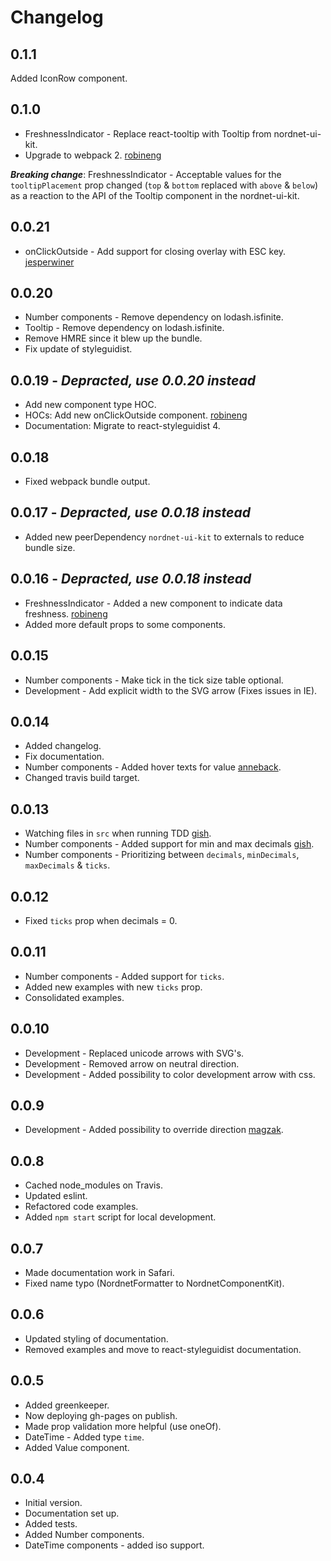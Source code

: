 # Changelog

## 0.1.1
Added IconRow component.

## 0.1.0
* FreshnessIndicator - Replace react-tooltip with Tooltip from nordnet-ui-kit.
* Upgrade to webpack 2. [robineng](https://github.com/robineng)

***Breaking change***: FreshnessIndicator - Acceptable values for the `tooltipPlacement` prop changed (`top` & `bottom` replaced with `above` & `below`) as a reaction to the API of the Tooltip component in the nordnet-ui-kit.

## 0.0.21
* onClickOutside - Add support for closing overlay with ESC key. [jesperwiner](https://github.com/jesperwiner)

## 0.0.20
* Number components - Remove dependency on lodash.isfinite.
* Tooltip - Remove dependency on lodash.isfinite.
* Remove HMRE since it blew up the bundle.
* Fix update of styleguidist.

## 0.0.19 - *Depracted, use 0.0.20 instead*
* Add new component type HOC.
* HOCs: Add new onClickOutside component. [robineng](https://github.com/robineng)
* Documentation: Migrate to react-styleguidist 4.

## 0.0.18
* Fixed webpack bundle output.

## 0.0.17 - *Depracted, use 0.0.18 instead*
* Added new peerDependency `nordnet-ui-kit` to externals to reduce bundle size.

## 0.0.16 - *Depracted, use 0.0.18 instead*
* FreshnessIndicator - Added a new component to indicate data freshness. [robineng](https://github.com/robineng)
* Added more default props to some components.

## 0.0.15
* Number components - Make tick in the tick size table optional.
* Development - Add explicit width to the SVG arrow (Fixes issues in IE).

## 0.0.14
* Added changelog.
* Fix documentation.
* Number components - Added hover texts for value [anneback](https://github.com/anneback).
* Changed travis build target.

## 0.0.13
* Watching files in `src` when running TDD [gish](https://github.com/gish).
* Number components - Added support for min and max decimals [gish](https://github.com/gish).
* Number components - Prioritizing between `decimals`, `minDecimals`, `maxDecimals` & `ticks`.

## 0.0.12
* Fixed `ticks` prop when decimals = 0.

## 0.0.11
* Number components - Added support for `ticks`.
* Added new examples with new `ticks` prop.
* Consolidated examples.

## 0.0.10
* Development - Replaced unicode arrows with SVG's.
* Development - Removed arrow on neutral direction.
* Development - Added possibility to color development arrow with css.

## 0.0.9
* Development - Added possibility to override direction [magzak](https://github.com/magzak).

## 0.0.8
* Cached node_modules on Travis.
* Updated eslint.
* Refactored code examples.
* Added `npm start` script for local development.

## 0.0.7
* Made documentation work in Safari.
* Fixed name typo (NordnetFormatter to NordnetComponentKit).

## 0.0.6
* Updated styling of documentation.
* Removed examples and move to react-styleguidist documentation.

## 0.0.5
* Added greenkeeper.
* Now deploying gh-pages on publish.
* Made prop validation more helpful (use oneOf).
* DateTime - Added type `time`.
* Added Value component.

## 0.0.4
* Initial version.
* Documentation set up.
* Added tests.
* Added Number components.
* DateTime components - added iso support.
